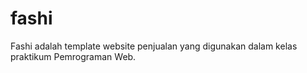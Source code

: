 # fashi
Fashi adalah template website penjualan yang digunakan dalam kelas praktikum Pemrograman Web.
